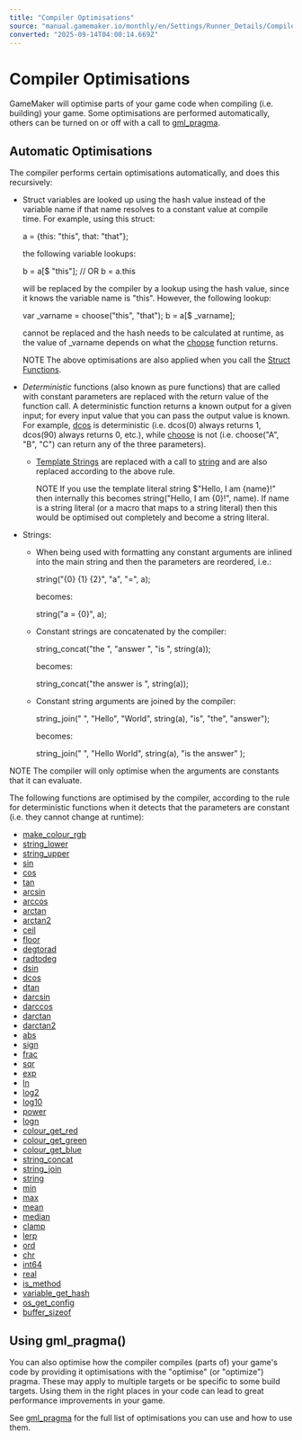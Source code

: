 ```yaml
---
title: "Compiler Optimisations"
source: "manual.gamemaker.io/monthly/en/Settings/Runner_Details/Compiler_Optimisations.htm"
converted: "2025-09-14T04:00:14.669Z"
---
```


# Compiler Optimisations

GameMaker will optimise parts of your game code when compiling (i.e. building) your game. Some optimisations are performed automatically, others can be turned on or off with a call to [gml\_pragma](../../../../../GameMaker_Language/GML_Reference/OS_And_Compiler/gml_pragma.md).

## Automatic Optimisations

The compiler performs certain optimisations automatically, and does this recursively:

-   Struct variables are looked up using the hash value instead of the variable name if that name resolves to a constant value at compile time. For example, using this struct:

    a = {this: "this", that: "that"};

    the following variable lookups:

    b = a\[$ "this"\];
    // OR
    b = a.this

    will be replaced by the compiler by a lookup using the hash value, since it knows the variable name is "this". However, the following lookup:

    var \_varname = choose("this", "that");
    b = a\[$ \_varname\];

    cannot be replaced and the hash needs to be calculated at runtime, as the value of \_varname depends on what the [choose](../../GameMaker_Language/GML_Reference/Maths_And_Numbers/Number_Functions/choose.md) function returns.

    NOTE The above optimisations are also applied when you call the [Struct Functions](../../GameMaker_Language/GML_Reference/Variable_Functions/Variable_Functions.htm#struct_functions).

-   _Deterministic_ functions (also known as pure functions) that are called with constant parameters are replaced with the return value of the function call. A deterministic function returns a known output for a given input; for every input value that you can pass the output value is known. For example, [dcos](../../GameMaker_Language/GML_Reference/Maths_And_Numbers/Angles_And_Distance/dcos.md) is deterministic (i.e. dcos(0) always returns 1, dcos(90) always returns 0, etc.), while [choose](../../GameMaker_Language/GML_Reference/Maths_And_Numbers/Number_Functions/choose.md) is not (i.e. choose("A", "B", "C") can return any of the three parameters).
    -   [Template Strings](../../GameMaker_Language/GML_Reference/Strings/Strings.htm#h4) are replaced with a call to [string](../../GameMaker_Language/GML_Reference/Strings/string.md) and are also replaced according to the above rule.

        NOTE If you use the template literal string $"Hello, I am {name}!" then internally this becomes string("Hello, I am {0}!", name). If name is a string literal (or a macro that maps to a string literal) then this would be optimised out completely and become a string literal.

-   Strings:
    -   When being used with formatting any constant arguments are inlined into the main string and then the parameters are reordered, i.e.:

        string("{0} {1} {2}", "a", "=", a);

        becomes:

        string("a = {0}", a);

    -   Constant strings are concatenated by the compiler:

        string\_concat("the ", "answer ", "is ", string(a));

        becomes:

        string\_concat("the answer is ", string(a));

    -   Constant string arguments are joined by the compiler:

        string\_join(" ", "Hello", "World", string(a), "is", "the", "answer");

        becomes:

        string\_join(" ", "Hello World", string(a), "is the answer" );


NOTE The compiler will only optimise when the arguments are constants that it can evaluate.

The following functions are optimised by the compiler, according to the rule for deterministic functions when it detects that the parameters are constant (i.e. they cannot change at runtime):

-   [make\_colour\_rgb](../../GameMaker_Language/GML_Reference/Drawing/Colour_And_Alpha/make_colour_rgb.md)
-   [string\_lower](../../../../../GameMaker_Language/GML_Reference/Strings/string_lower.md)
-   [string\_upper](../../GameMaker_Language/GML_Reference/Strings/string_upper.md)
-   [sin](../../GameMaker_Language/GML_Reference/Maths_And_Numbers/Angles_And_Distance/sin.md)
-   [cos](../../GameMaker_Language/GML_Reference/Maths_And_Numbers/Angles_And_Distance/cos.md)
-   [tan](../../GameMaker_Language/GML_Reference/Maths_And_Numbers/Angles_And_Distance/tan.md)
-   [arcsin](../../GameMaker_Language/GML_Reference/Maths_And_Numbers/Angles_And_Distance/arcsin.md)
-   [arccos](../../GameMaker_Language/GML_Reference/Maths_And_Numbers/Angles_And_Distance/arccos.md)
-   [arctan](../../GameMaker_Language/GML_Reference/Maths_And_Numbers/Angles_And_Distance/arctan.md)
-   [arctan2](../../GameMaker_Language/GML_Reference/Maths_And_Numbers/Angles_And_Distance/arctan2.md)
-   [ceil](../../GameMaker_Language/GML_Reference/Maths_And_Numbers/Number_Functions/ceil.md)
-   [floor](../../GameMaker_Language/GML_Reference/Maths_And_Numbers/Number_Functions/floor.md)
-   [degtorad](../../GameMaker_Language/GML_Reference/Maths_And_Numbers/Angles_And_Distance/degtorad.md)
-   [radtodeg](../../GameMaker_Language/GML_Reference/Maths_And_Numbers/Angles_And_Distance/radtodeg.md)
-   [dsin](../../GameMaker_Language/GML_Reference/Maths_And_Numbers/Angles_And_Distance/dsin.md)
-   [dcos](../../GameMaker_Language/GML_Reference/Maths_And_Numbers/Angles_And_Distance/dcos.md)
-   [dtan](../../GameMaker_Language/GML_Reference/Maths_And_Numbers/Angles_And_Distance/dtan.md)
-   [darcsin](../../GameMaker_Language/GML_Reference/Maths_And_Numbers/Angles_And_Distance/darcsin.md)
-   [darccos](../../GameMaker_Language/GML_Reference/Maths_And_Numbers/Angles_And_Distance/darccos.md)
-   [darctan](../../GameMaker_Language/GML_Reference/Maths_And_Numbers/Angles_And_Distance/darctan.md)
-   [darctan2](../../GameMaker_Language/GML_Reference/Maths_And_Numbers/Angles_And_Distance/darctan2.md)
-   [abs](../../../../../GameMaker_Language/GML_Reference/Maths_And_Numbers/Number_Functions/abs.md)
-   [sign](../../GameMaker_Language/GML_Reference/Maths_And_Numbers/Number_Functions/sign.md)
-   [frac](../../GameMaker_Language/GML_Reference/Maths_And_Numbers/Number_Functions/frac.md)
-   [sqr](../../GameMaker_Language/GML_Reference/Maths_And_Numbers/Number_Functions/sqr.md)
-   [exp](../../GameMaker_Language/GML_Reference/Maths_And_Numbers/Number_Functions/exp.md)
-   [ln](../../GameMaker_Language/GML_Reference/Maths_And_Numbers/Number_Functions/ln.md)
-   [log2](../../GameMaker_Language/GML_Reference/Maths_And_Numbers/Number_Functions/log2.md)
-   [log10](../../GameMaker_Language/GML_Reference/Maths_And_Numbers/Number_Functions/log10.md)
-   [power](../../GameMaker_Language/GML_Reference/Maths_And_Numbers/Number_Functions/power.md)
-   [logn](../../GameMaker_Language/GML_Reference/Maths_And_Numbers/Number_Functions/logn.md)
-   [colour\_get\_red](../../GameMaker_Language/GML_Reference/Drawing/Colour_And_Alpha/colour_get_red.md)
-   [colour\_get\_green](../../GameMaker_Language/GML_Reference/Drawing/Colour_And_Alpha/colour_get_green.md)
-   [colour\_get\_blue](../../GameMaker_Language/GML_Reference/Drawing/Colour_And_Alpha/colour_get_blue.md)
-   [string\_concat](../../GameMaker_Language/GML_Reference/Strings/string_concat.md)
-   [string\_join](../../GameMaker_Language/GML_Reference/Strings/string_join.md)
-   [string](../../GameMaker_Language/GML_Reference/Strings/string.md)
-   [min](../../GameMaker_Language/GML_Reference/Maths_And_Numbers/Number_Functions/min.md)
-   [max](../../../../../GameMaker_Language/GML_Reference/Maths_And_Numbers/Number_Functions/max.md)
-   [mean](../../GameMaker_Language/GML_Reference/Maths_And_Numbers/Number_Functions/mean.md)
-   [median](../../GameMaker_Language/GML_Reference/Maths_And_Numbers/Number_Functions/median.md)
-   [clamp](../../GameMaker_Language/GML_Reference/Maths_And_Numbers/Number_Functions/clamp.md)
-   [lerp](../../../../../GameMaker_Language/GML_Reference/Maths_And_Numbers/Number_Functions/lerp.md)
-   [ord](../../GameMaker_Language/GML_Reference/Strings/ord.md)
-   [chr](../../../../../GameMaker_Language/GML_Reference/Strings/chr.md)
-   [int64](../../GameMaker_Language/GML_Reference/Variable_Functions/int64.md)
-   [real](../../GameMaker_Language/GML_Reference/Variable_Functions/real.md)
-   [is\_method](../../GameMaker_Language/GML_Reference/Variable_Functions/is_method.md)
-   [variable\_get\_hash](../../GameMaker_Language/GML_Reference/Variable_Functions/variable_get_hash.md)
-   [os\_get\_config](../../../../../GameMaker_Language/GML_Reference/OS_And_Compiler/os_get_config.md)
-   [buffer\_sizeof](../../GameMaker_Language/GML_Reference/Buffers/buffer_sizeof.md)

## Using gml\_pragma()

You can also optimise how the compiler compiles (parts of) your game's code by providing it optimisations with the "optimise" (or "optimize") pragma. These may apply to multiple targets or be specific to some build targets. Using them in the right places in your code can lead to great performance improvements in your game.

See [gml\_pragma](../../../../../GameMaker_Language/GML_Reference/OS_And_Compiler/gml_pragma.md) for the full list of optimisations you can use and how to use them.